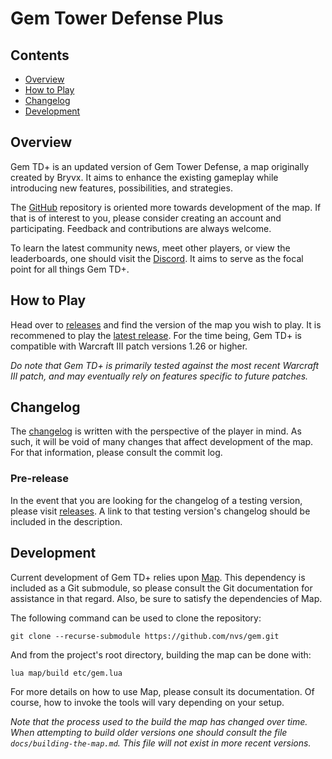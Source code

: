 # Gem Tower Defense Plus

## Contents

- [Overview](#overview)
- [How to Play](#how-to-play)
- [Changelog](#changelog)
- [Development](#development)

## Overview

Gem TD+ is an updated version of Gem Tower Defense, a map originally created
by Bryvx.  It aims to enhance the existing gameplay while introducing new
features, possibilities, and strategies.

The [GitHub] repository is oriented more towards development of the map.  If
that is of interest to you, please consider creating an account and
participating.  Feedback and contributions are always welcome.

To learn the latest community news, meet other players, or view the
leaderboards, one should visit the [Discord].  It aims to serve as the focal
point for all things Gem TD+.

[GitHub]: https://github.com/nvs/gem
[Discord]: https://discord.gg/PxNNp77

## How to Play

Head over to [releases] and find the version of the map you wish to play.
It is recommened to play the [latest release].  For the time being, Gem TD+
is compatible with Warcraft III patch versions 1.26 or higher.

_Do note that Gem TD+ is primarily tested against the most recent Warcraft
III patch, and may eventually rely on features specific to future patches._

[releases]: https://github.com/nvs/gem/releases
[latest release]: https://github.com/nvs/gem/releases/latest

## Changelog

The [changelog](docs/changelog.md) is written with the perspective of the
player in mind.  As such, it will be void of many changes that affect
development of the map.  For that information, please consult the commit
log.

### Pre-release

In the event that you are looking for the changelog of a testing version,
please visit [releases].  A link to that testing version's changelog should
be included in the description.

## Development

Current development of Gem TD+ relies upon [Map].  This dependency is
included as a Git submodule, so please consult the Git documentation for
assistance in that regard.  Also, be sure to satisfy the dependencies of
Map.

The following command can be used to clone the repository:

```
git clone --recurse-submodule https://github.com/nvs/gem.git
```

And from the project's root directory, building the map can be done with:

```
lua map/build etc/gem.lua
```

For more details on how to use Map, please consult its documentation.  Of
course, how to invoke the tools will vary depending on your setup.

_Note that the process used to the build the map has changed over time.
When attempting to build older versions one should consult the file
`docs/building-the-map.md`.  This file will not exist in more recent
versions._

[Map]: https://github.com/nvs/map
